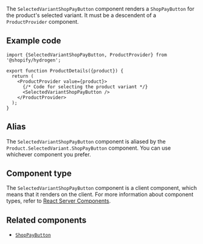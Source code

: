 <!-- This file is generated from source code in the Shopify/hydrogen repo. Edit the files in /packages/hydrogen/src/components/SelectedVariantShopPayButton and run 'yarn generate-docs' at the root of this repo. For more information, refer to https://github.com/Shopify/shopify-dev/blob/master/content/internal/operations/hydrogen-reference-docs.md. -->

The `SelectedVariantShopPayButton` component renders a `ShopPayButton` for the product's selected variant.
It must be a descendent of a `ProductProvider` component.

## Example code

```tsx
import {SelectedVariantShopPayButton, ProductProvider} from '@shopify/hydrogen';

export function ProductDetails({product}) {
  return (
    <ProductProvider value={product}>
      {/* Code for selecting the product variant */}
      <SelectedVariantShopPayButton />
    </ProductProvider>
  );
}
```

## Alias

The `SelectedVariantShopPayButton` component is aliased by the `Product.SelectedVariant.ShopPayButton` component. You can use whichever component you prefer.

## Component type

The `SelectedVariantShopPayButton` component is a client component, which means that it renders on the client. For more information about component types, refer to [React Server Components](/api/hydrogen/framework/react-server-components).

## Related components

- [`ShopPayButton`](/api/hydrogen/components/primitive/shoppaybutton)
